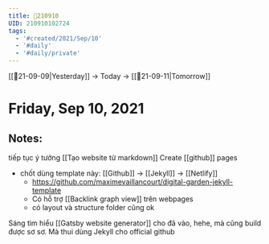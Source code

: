 ```yaml
---
title: 📝210910
UID: 210910102724
tags:
  - '#created/2021/Sep/10'
  - '#daily'
  - '#daily/private'
---
```

[[📝21-09-09|Yesterday]] -> Today -> [[📝21-09-11|Tomorrow]]
# Friday, Sep 10, 2021

## Notes:
tiếp tục ý tưởng [[Tạo website từ markdown]]
Create [[github]] pages 
- chốt dùng template này: [[Github]] -> [[Jekyll]] -> [[Netlify]]
	- https://github.com/maximevaillancourt/digital-garden-jekyll-template
	- Có hỗ trợ [[Backlink graph view]] trên webpages
	- có layout và structure folder cũng ok

Sáng tìm hiểu [[Gatsby website generator]] cho đã vào, hehe, mà cũng build được sơ sơ. Mà thui dùng Jekyll cho official github